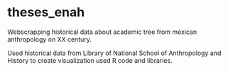 # theses_enah
Webscrapping historical data about academic tree from mexican anthropology on XX century. 

Used historical data from Library of National School of Anthropology and History to create visualization used R code and libraries.
